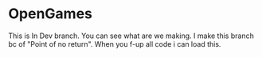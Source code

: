 # OpenGames
This is In Dev branch. You can see what are we making. I make this branch bc of "Point of no return". When you f-up all code i can load this.

